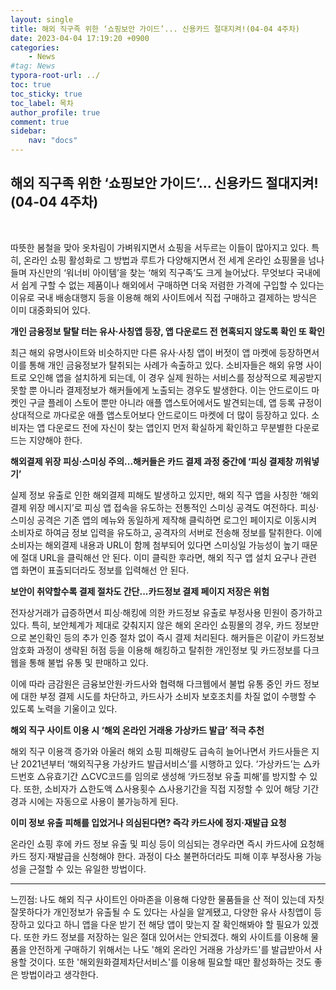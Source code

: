 ```yaml
---
layout: single
title: 해외 직구족 위한 ‘쇼핑보안 가이드’... 신용카드 절대지켜!(04-04 4주차)
date: 2023-04-04 17:19:20 +0900
categories: 
    - News
#tag: News
typora-root-url: ../
toc: true
toc_sticky: true
toc_label: 목차
author_profile: true
comment: true
sidebar:
    nav: "docs"
---
```



## 해외 직구족 위한 ‘쇼핑보안 가이드’... 신용카드 절대지켜!(04-04 4주차)

<br>

따뜻한 봄철을 맞아 옷차림이 가벼워지면서 쇼핑을 서두르는 이들이 많아지고 있다. 특히, 온라인 쇼핑 활성화로 그 방법과 루트가 다양해지면서 전 세계 온라인 쇼핑몰을 넘나들며 자신만의 ‘워너비 아이템’을 찾는 ‘해외 직구족’도 크게 늘어났다. 무엇보다 국내에서 쉽게 구할 수 없는 제품이나 해외에서 구매하면 더욱 저렴한 가격에 구입할 수 있다는 이유로 국내 배송대행지 등을 이용해 해외 사이트에서 직접 구매하고 결제하는 방식은 이미 대중화되어 있다.

**개인 금융정보 탈탈 터는 유사·사칭앱 등장, 앱 다운로드 전 현혹되지 않도록 확인 또 확인**

최근 해외 유명사이트와 비슷하지만 다른 유사·사칭 앱이 버젓이 앱 마켓에 등장하면서 이를 통해 개인 금융정보가 탈취되는 사례가 속출하고 있다. 소비자들은 해외 유명 사이트로 오인해 앱을 설치하게 되는데, 이 경우 실제 원하는 서비스를 정상적으로 제공받지 못할 뿐 아니라 결제정보가 해커들에게 노출되는 경우도 발생한다. 이는 안드로이드 마켓인 구글 플레이 스토어 뿐만 아니라 애플 앱스토어에서도 발견되는데, 앱 등록 규정이 상대적으로 까다로운 애플 앱스토어보다 안드로이드 마켓에 더 많이 등장하고 있다. 소비자는 앱 다운로드 전에 자신이 찾는 앱인지 먼저 확실하게 확인하고 무분별한 다운로드는 지양해야 한다.

**해외결제 위장 피싱·스미싱 주의...해커들은 카드 결제 과정 중간에 ‘피싱 결제창 끼워넣기’**

실제 정보 유출로 인한 해외결제 피해도 발생하고 있지만, 해외 직구 앱을 사칭한 ‘해외결제 위장 메시지’로 피싱 앱 접속을 유도하는 전통적인 스미싱 공격도 여전하다. 피싱·스미싱 공격은 기존 앱의 메뉴와 동일하게 제작해 클릭하면 로그인 페이지로 이동시켜 소비자로 하여금 정보 입력을 유도하고, 공격자의 서버로 전송해 정보를 탈취한다. 이에 소비자는 해외결제 내용과 URL이 함께 첨부되어 있다면 스미싱일 가능성이 높기 때문에 절대 URL을 클릭해선 안 된다. 이미 클릭한 후라면, 해외 직구 앱 설치 요구나 관련 앱 화면이 표출되더라도 정보를 입력해선 안 된다.

**보안이 취약할수록 결제 절차도 간단...카드정보 결제 페이지 저장은 위험**

전자상거래가 급증하면서 피싱·해킹에 의한 카드정보 유출로 부정사용 민원이 증가하고 있다. 특히, 보안체계가 제대로 갖춰지지 않은 해외 온라인 쇼핑몰의 경우, 카드 정보만으로 본인확인 등의 추가 인증 절차 없이 즉시 결제 처리된다. 해커들은 이같이 카드정보 암호화 과정이 생략된 허점 등을 이용해 해킹하고 탈취한 개인정보 및 카드정보를 다크웹을 통해 불법 유통 및 판매하고 있다.

이에 따라 금감원은 금융보안원·카드사와 협력해 다크웹에서 불법 유통 중인 카드 정보에 대한 부정 결제 시도를 차단하고, 카드사가 소비자 보호조치를 차질 없이 수행할 수 있도록 노력을 기울이고 있다.

**해외 직구 사이트 이용 시 ‘해외 온라인 거래용 가상카드 발급’ 적극 추천**

해외 직구 이용객 증가와 아울러 해외 쇼핑 피해량도 급속히 늘어나면서 카드사들은 지난 2021년부터 ‘해외직구용 가상카드 발급서비스’를 시행하고 있다. ‘가상카드’는 △카드번호 △유효기간 △CVC코드를 임의로 생성해 ‘카드정보 유출 피해’를 방지할 수 있다. 또한, 소비자가 △한도액 △사용횟수 △사용기간을 직접 지정할 수 있어 해당 기간 경과 시에는 자동으로 사용이 불가능하게 된다.

**이미 정보 유출 피해를 입었거나 의심된다면? 즉각 카드사에 정지·재발급 요청**

온라인 쇼핑 후에 카드 정보 유출 및 피싱 등이 의심되는 경우라면 즉시 카드사에 요청해 카드 정지·재발급을 신청해야 한다. 과정이 다소 불편하더라도 피해 이후 부정사용 가능성을 근절할 수 있는 유일한 방법이다.

* * *

느낀점: 나도 해외 직구 사이트인 아마존을 이용해 다양한 물품들을 산 적이 있는데 자칫 잘못하다가 개인정보가 유출될 수 도 있다는 사실을 알게됐고, 다양한 유사 사칭앱이 등장하고 있다고 하니 앱을 다운 받기 전 해당 앱이 맞는지 잘 확인해봐야 할 필요가 있겠다. 또한 카드 정보를 저장하는 일은 절대 있어서는 안되겠다. 해외 사이트를 이용해 물품을 안전하게 구매하기 위해서는 나도 '해외 온라인 거래용 가상카드'를 발급받아서 사용할 것이다. 또한 '해외원화결제차단서비스'를 이용해 필요할 때만 활성화하는 것도 좋은 방법이라고 생각한다.
